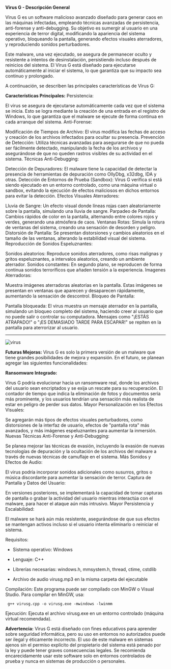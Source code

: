 **Virus G - Descripción General**

Virus G es un software malicioso avanzado diseñado para generar caos en las máquinas infectadas, empleando técnicas avanzadas de persistencia, anti-forense y anti-debugging. Su objetivo es sumergir al usuario en una experiencia de terror digital, modificando la apariencia del sistema operativo, bloqueando la pantalla, generando efectos visuales aterradores, y reproduciendo sonidos perturbadores.

Este malware, una vez ejecutado, se asegura de permanecer oculto y resistente a intentos de desinstalación, persistiendo incluso después de reinicios del sistema. El Virus G está diseñado para ejecutarse automáticamente al iniciar el sistema, lo que garantiza que su impacto sea continuo y prolongado.

A continuación, se describen las principales características de Virus G:

**Características Principales:**
Persistencia:

El virus se asegura de ejecutarse automáticamente cada vez que el sistema se inicia. Esto se logra mediante la creación de una entrada en el registro de Windows, lo que garantiza que el malware se ejecute de forma continua en cada arranque del sistema.
Anti-Forense:

Modificación de Tiempos de Archivo: El virus modifica las fechas de acceso y creación de los archivos infectados para ocultar su presencia.
Prevención de Detección: Utiliza técnicas avanzadas para asegurarse de que no pueda ser fácilmente detectado, manipulando la fecha de los archivos y asegurándose de que no queden rastros visibles de su actividad en el sistema.
Técnicas Anti-Debugging:

Detección de Depuradores: El malware tiene la capacidad de detectar la presencia de herramientas de depuración como OllyDbg, x32dbg, IDA y otras.
Detección de Entornos de Prueba (Sandbox): Virus G verifica si está siendo ejecutado en un entorno controlado, como una máquina virtual o sandbox, evitando la ejecución de efectos maliciosos en dichos entornos para evitar la detección.
Efectos Visuales Aterradores:

Lluvia de Sangre: Un efecto visual donde líneas rojas caen aleatoriamente sobre la pantalla, simulando una lluvia de sangre.
Parpadeo de Pantalla: Cambios rápidos de color en la pantalla, alternando entre colores rojos y verdes, generando una atmósfera de caos.
Ventanas Rotas: Simula la rotura de ventanas del sistema, creando una sensación de desorden y peligro.
Distorsión de Pantalla: Se presentan distorsiones y cambios aleatorios en el tamaño de las ventanas, alterando la estabilidad visual del sistema.
Reproducción de Sonidos Espeluznantes:

Sonidos aleatorios: Reproduce sonidos aterradores, como risas malignas y gritos espeluznantes, a intervalos aleatorios, creando un ambiente aterrador.
Sonidos constantes: En segundo plano, se reproducen de forma continua sonidos terroríficos que añaden tensión a la experiencia.
Imagenes Aterradoras:

Muestra imágenes aterradoras aleatorias en la pantalla. Estas imágenes se presentan en ventanas que aparecen y desaparecen rápidamente, aumentando la sensación de descontrol.
Bloqueo de Pantalla:

Pantalla bloqueada: El virus muestra un mensaje aterrador en la pantalla, simulando un bloqueo completo del sistema, haciendo creer al usuario que no puede salir o controlar su computadora.
Mensajes como "¡ESTÁS ATRAPADO!" o "¡ES DEMASIADO TARDE PARA ESCAPAR!" se repiten en la pantalla para aterrorizar al usuario.

---

![virus](https://github.com/user-attachments/assets/f4acc8ab-77af-4750-a284-7759e934a8c3)

**Futuras Mejoras:**
Virus G es solo la primera versión de un malware que tiene grandes posibilidades de mejora y expansión. En el futuro, se planean agregar las siguientes funcionalidades:

**Ransomware Integrado:**

Virus G podría evolucionar hacia un ransomware real, donde los archivos del usuario sean encriptados y se exija un rescate para su recuperación. El contador de tiempo que indica la eliminación de fotos y documentos sería más prominente, y los usuarios tendrían una sensación más realista de estar en peligro de perder sus datos.
Mayor Personalización en los Efectos Visuales:

Se agregarán más tipos de efectos visuales perturbadores, como distorsiones de la interfaz de usuario, efectos de "pantalla rota" más avanzados, y más imágenes espeluznantes para aumentar la inmersión.
Nuevas Técnicas Anti-Forense y Anti-Debugging:

Se planea mejorar las técnicas de evasión, incluyendo la evasión de nuevas tecnologías de depuración y la ocultación de los archivos del malware a través de nuevas técnicas de camuflaje en el sistema.
Más Sonidos y Efectos de Audio:

El virus podría incorporar sonidos adicionales como susurros, gritos o música discordante para aumentar la sensación de terror.
Captura de Pantalla y Datos del Usuario:

En versiones posteriores, se implementará la capacidad de tomar capturas de pantalla o grabar la actividad del usuario mientras interactúa con el malware, para hacer el ataque aún más intrusivo.
Mayor Persistencia y Escalabilidad:

El malware se hará aún más resistente, asegurándose de que sus efectos se mantengan activos incluso si el usuario intenta eliminarlo o reiniciar el sistema.


Requisitos:

- Sistema operativo: Windows

- Lenguaje: C++

- Librerías necesarias: windows.h, mmsystem.h, thread, ctime, cstdlib

- Archivo de audio virusg.mp3 en la misma carpeta del ejecutable

Compilación:
Este programa puede ser compilado con MinGW o Visual Studio. Para compilar en MinGW, usa:
```
 g++ virusg.cpp -o virusg.exe -mwindows -lwinmm
```

Ejecución:
Ejecuta el archivo virusg.exe en un entorno controlado (máquina virtual recomendada).

**Advertencia:**
Virus G está diseñado con fines educativos para aprender sobre seguridad informática, pero su uso en entornos no autorizados puede ser ilegal y éticamente incorrecto. El uso de este malware en sistemas ajenos sin el permiso explícito del propietario del sistema está penado por la ley y puede tener graves consecuencias legales. Se recomienda encarecidamente usar este software solo en entornos controlados de prueba y nunca en sistemas de producción o personales.


